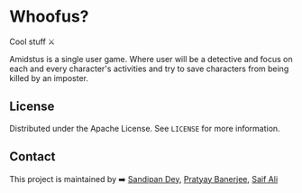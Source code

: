 # Whoofus?
Cool stuff ⚔️

Amidstus is a single user game. Where user will be a detective and focus on each and every character's activities and try to save characters from being killed by an imposter.



<!-- LICENSE -->
## License

Distributed under the Apache License. See `LICENSE` for more information.



<!-- CONTACT -->
## Contact

This project is maintained by ➡️ [Sandipan Dey](https://github.com/sandipndev), [Pratyay Banerjee](https://github.com/Neilblaze), [Saif Ali](https://github.com/fias786)
